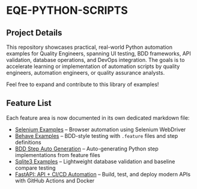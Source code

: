 # EQE-PYTHON-SCRIPTS

## Project Details

This repository showcases practical, real-world Python automation examples for Quality Engineers, spanning UI testing, BDD frameworks, API validation, database operations, and DevOps integration. The goals is to accelerate learning or implementation of automation scripts by quality engineers, automation engineers, or quality assurance analysts.

Feel free to expand and contribute to this library of examples!

## Feature List

Each feature area is now documented in its own dedicated markdown file:

- [Selenium Examples](./selenium/selenium_examples.md) – Browser automation using Selenium WebDriver
- [Behave Examples](./behave/behave_examples.md) – BDD-style testing with `.feature` files and step definitions
- [BDD Step Auto Generation](./bdd-step-autogen/bdd_step_autogen.md) – Auto-generating Python step implementations from feature files
- [Sqlite3 Examples](./sqlite3/sqlite3_examples.md) – Lightweight database validation and baseline compare testing
- [FastAPI: API + CI/CD Automation](./fastAPI/fastapi_examples.md) – Build, test, and deploy modern APIs with GitHub Actions and Docker
